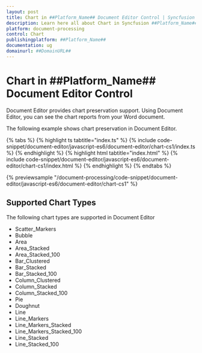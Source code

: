 ```yaml
---
layout: post
title: Chart in ##Platform_Name## Document Editor Control | Syncfusion
description: Learn here all about Chart in Syncfusion ##Platform_Name## Document editor control of Syncfusion Essential JS 2 and more.
platform: document-processing
control: Chart 
publishingplatform: ##Platform_Name##
documentation: ug
domainurl: ##DomainURL##
---
```


# Chart in ##Platform_Name## Document Editor Control

Document Editor provides chart preservation support. Using Document Editor, you can see the chart reports from your Word document.

The following example shows chart preservation in Document Editor.

{% tabs %}
{% highlight ts tabtitle="index.ts" %}
{% include code-snippet/document-editor/javascript-es6/document-editor/chart-cs1/index.ts %}
{% endhighlight %}
{% highlight html tabtitle="index.html" %}
{% include code-snippet/document-editor/javascript-es6/document-editor/chart-cs1/index.html %}
{% endhighlight %}
{% endtabs %}
        
{% previewsample "/document-processing/code-snippet/document-editor/javascript-es6/document-editor/chart-cs1" %}

## Supported Chart Types

The following chart types are supported in Document Editor
* Scatter_Markers
* Bubble
* Area
* Area_Stacked
* Area_Stacked_100
* Bar_Clustered
* Bar_Stacked
* Bar_Stacked_100
* Column_Clustered
* Column_Stacked
* Column_Stacked_100
* Pie
* Doughnut
* Line
* Line_Markers
* Line_Markers_Stacked
* Line_Markers_Stacked_100
* Line_Stacked
* Line_Stacked_100
